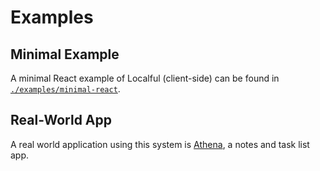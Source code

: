 # Examples

## Minimal Example
A minimal React example of Localful (client-side) can be found in [`./examples/minimal-react`](../projects/examples/minimal-react).

## Real-World App
A real world application using this system is [Athena](https://github.com/ben-ryder/athena), a notes and task list app.
